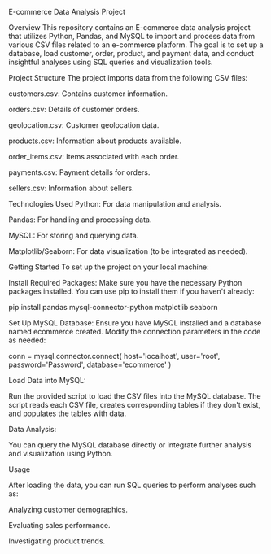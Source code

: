 E-commerce Data Analysis Project

Overview
  This repository contains an E-commerce data analysis project that utilizes Python, Pandas, and MySQL to import and process data from various CSV files related to an e-commerce platform. The goal is to set up a database, load customer, order, product, and payment data, and conduct insightful analyses using SQL queries and visualization tools.

Project Structure
The project imports data from the following CSV files:

  customers.csv: Contains customer information.
  
  orders.csv: Details of customer orders.
  
  geolocation.csv: Customer geolocation data.
  
  products.csv: Information about products available.
  
  order_items.csv: Items associated with each order.
  
  payments.csv: Payment details for orders.
  
  sellers.csv: Information about sellers.
  

Technologies Used
  Python: For data manipulation and analysis.
  
  Pandas: For handling and processing data.
  
  MySQL: For storing and querying data.
  
  Matplotlib/Seaborn: For data visualization (to be integrated as needed).
  

Getting Started
  To set up the project on your local machine:
  

Install Required Packages:
  Make sure you have the necessary Python packages installed. You can use pip to install them if you haven't already:
  

  pip install pandas mysql-connector-python matplotlib seaborn
  

Set Up MySQL Database:
  Ensure you have MySQL installed and a database named ecommerce created. Modify the connection parameters in the code as needed:
  

conn = mysql.connector.connect(
    host='localhost',
    user='root',
    password='Password',
    database='ecommerce'
)


Load Data into MySQL:

  Run the provided script to load the CSV files into the MySQL database. The script reads each CSV file, creates corresponding tables if they don't exist, and populates the tables with data.

Data Analysis:

  You can query the MySQL database directly or integrate further analysis and visualization using Python.

Usage

  After loading the data, you can run SQL queries to perform analyses such as:

Analyzing customer demographics.

Evaluating sales performance.

Investigating product trends.

